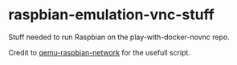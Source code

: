 # raspbian-emulation-vnc-stuff

Stuff needed to run Raspbian on the play-with-docker-novnc repo.

Credit to [qemu-raspbian-network](https://github.com/nachoparker/qemu-raspbian-network) for the usefull script.
